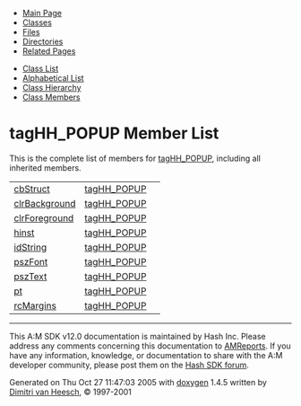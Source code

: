 <div class="tabs">

- [Main Page](index.md)
- <span id="current">[Classes](annotated.md)</span>
- [Files](files.md)
- [Directories](dirs.md)
- [Related Pages](pages.md)

</div>

<div class="tabs">

- [Class List](annotated.md)
- [Alphabetical List](classes.md)
- [Class Hierarchy](hierarchy.md)
- [Class Members](functions.md)

</div>

# tagHH_POPUP Member List

This is the complete list of members for <a href="structtagHH__POPUP.md" class="el">tagHH_POPUP</a>, including all inherited members.

|  |  |  |
|----|----|----|
| <a href="structtagHH__POPUP.md#64f7690baa7b6a065390f019141fab07" class="el">cbStruct</a> | <a href="structtagHH__POPUP.md" class="el">tagHH_POPUP</a> |  |
| <a href="structtagHH__POPUP.md#7b5ee89bc46e5c9ab2c94965f0f0419a" class="el">clrBackground</a> | <a href="structtagHH__POPUP.md" class="el">tagHH_POPUP</a> |  |
| <a href="structtagHH__POPUP.md#518c9c4bc0b11fab9e690504325acd24" class="el">clrForeground</a> | <a href="structtagHH__POPUP.md" class="el">tagHH_POPUP</a> |  |
| <a href="structtagHH__POPUP.md#367f9ae4736c1320fd2fbc8df435301b" class="el">hinst</a> | <a href="structtagHH__POPUP.md" class="el">tagHH_POPUP</a> |  |
| <a href="structtagHH__POPUP.md#9c71966dabbe662ef448ae73f051cfb5" class="el">idString</a> | <a href="structtagHH__POPUP.md" class="el">tagHH_POPUP</a> |  |
| <a href="structtagHH__POPUP.md#d2f716e320fed5139b60c37cb531fc63" class="el">pszFont</a> | <a href="structtagHH__POPUP.md" class="el">tagHH_POPUP</a> |  |
| <a href="structtagHH__POPUP.md#d5eba34c25172fc7e3915cf219823b74" class="el">pszText</a> | <a href="structtagHH__POPUP.md" class="el">tagHH_POPUP</a> |  |
| <a href="structtagHH__POPUP.md#fc9fdf084e290f26a270390dc49061a2" class="el">pt</a> | <a href="structtagHH__POPUP.md" class="el">tagHH_POPUP</a> |  |
| <a href="structtagHH__POPUP.md#bc99bce698c647de99fe5e72948d7ee8" class="el">rcMargins</a> | <a href="structtagHH__POPUP.md" class="el">tagHH_POPUP</a> |  |

------------------------------------------------------------------------

<span class="small">This A:M SDK v12.0 documentation is maintained by Hash Inc. Please address any comments concerning this documentation to [AMReports](http://www.hash.com/reports). If you have any information, knowledge, or documentation to share with the A:M developer community, please post them on the [Hash SDK forum](http://www.hash.com/forums/index.php?showforum=11).</span>

Generated on Thu Oct 27 11:47:03 2005 with [<span class="image placeholder" original-image-src="doxygen.png" original-image-title="" height="45" width="100" align="middle" border="0">doxygen</span>](http://www.doxygen.org/index.html) 1.4.5 written by [Dimitri van Heesch](mailto:dimitri@stack.nl), © 1997-2001
